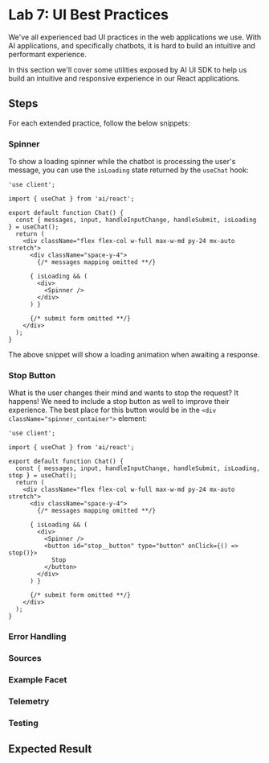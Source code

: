 # Lab 7: UI Best Practices

We've all experienced bad UI practices in the web applications we use. With AI applications, and specifically chatbots, it is hard to build an intuitive and performant experience.

In this section we'll cover some utilities exposed by AI UI SDK to help us build an intuitive and responsive experience in our React applications.

## Steps

For each extended practice, follow the below snippets:

### Spinner

To show a loading spinner while the chatbot is processing the user's message, you can use the `isLoading` state returned by the `useChat` hook:

```tsx
'use client';

import { useChat } from 'ai/react';

export default function Chat() {
  const { messages, input, handleInputChange, handleSubmit, isLoading } = useChat();
  return (
    <div className="flex flex-col w-full max-w-md py-24 mx-auto stretch">
      <div className="space-y-4">
        {/* messages mapping omitted **/}

      { isLoading && (
        <div>
          <Spinner />
        </div>
      ) }

      {/* submit form omitted **/}
    </div>
  );
}
```

The above snippet will show a loading animation when awaiting a response.

### Stop Button

What is the user changes their mind and wants to stop the request? It happens! We need to include a stop button as well to improve their experience. The best place for this button would be in the `<div className="spinner_container">` element:

```tsx
'use client';

import { useChat } from 'ai/react';

export default function Chat() {
  const { messages, input, handleInputChange, handleSubmit, isLoading, stop } = useChat();
  return (
    <div className="flex flex-col w-full max-w-md py-24 mx-auto stretch">
      <div className="space-y-4">
        {/* messages mapping omitted **/}

      { isLoading && (
        <div>
          <Spinner />
          <button id="stop__button" type="button" onClick={() => stop()}>
            Stop
          </button>
        </div>
      ) }

      {/* submit form omitted **/}
    </div>
  );
}
```

### Error Handling

### Sources

### Example Facet

### Telemetry

### Testing

## Expected Result